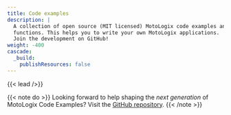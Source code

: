 ```yaml
---
title: Code examples
description: |
  A collection of open source (MIT licensed) MotoLogix code examples and
  functions. This helps you to write your own MotoLogix applications.
  Join the development on GitHub!
weight: -400
cascade:
  _build:
    publishResources: false
---
```


{{< lead />}}

{{< note do >}}
Looking forward to help shaping the *next generation* of
MotoLogix Code Examples?
Visit the [GitHub repository](https://github.com/YaskawaEurope/mlx-examples#readme).
{{< /note >}}
